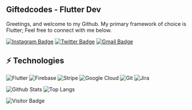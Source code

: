 ## Giftedcodes - Flutter Dev

Greetings, and welcome to my Github. My primary framework of choice is Flutter; Feel free to connect with me below.

[![Instagram Badge](https://img.shields.io/badge/-nduluesomto-purple?style=flat-square&logo=instagram&logoColor=white&link=https://instagram.com/trey.codes/)](https://instagram.com/nduluesomto)
[![Twitter Badge](https://img.shields.io/badge/-@huncle_savage-blue?style=flat-square&labelColor=blue&logo=Twitter&link=https://twitter.com/@huncle_savage/)](https://twitter.com/@huncle_savage)
[![Gmail Badge](https://img.shields.io/badge/-dikenduluesomto.jp@gmail.com-c14438?style=flat-square&logo=Gmail&logoColor=white&link=mailto:dikenduluesomto.jp@gmail.com)](mailto:dikenduluesomto.jp@gmail.com)

## ⚡ Technologies

![Flutter](https://img.shields.io/badge/-Flutter-black?style=flat-square&logo=flutter)
![Firebase](https://img.shields.io/badge/-Firebase-black?style=flat-square&logo=Firebase)
![Stripe](https://img.shields.io/badge/-Stripe-black?style=flat-square&logo=Stripe)
![Google Cloud](https://img.shields.io/badge/Google%20Cloud-black?style=flat-square&logo=google-cloud)
![Git](https://img.shields.io/badge/-Git-black?style=flat-square&logo=git)
![Jira](https://img.shields.io/badge/-Jira-black?style=flat-square&logo=Jira)

![Github Stats](https://github-readme-stats.vercel.app/api?username=nduluesomto&count_private=true&show_icons=true&include_all_commits=true)
![Top Langs](https://github-readme-stats.vercel.app/api/top-langs/?username=nduluesomto&hide=TeX&layout=compact)

![Visitor Badge](https://visitor-badge.laobi.icu/badge?page_id=nduluesomto)
